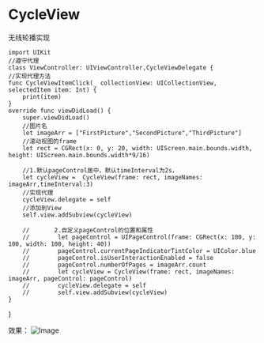 # CycleView
无线轮播实现



    import UIKit
    //遵守代理
    class ViewController: UIViewController,CycleViewDelegate {
    //实现代理方法
    func CycleViewItemClick(_ collectionView: UICollectionView, selectedItem item: Int) {
        print(item)
    }
    override func viewDidLoad() {
        super.viewDidLoad()
        //图片名
        let imageArr = ["FirstPicture","SecondPicture","ThirdPicture"]
        //滚动视图的frame
        let rect = CGRect(x: 0, y: 20, width: UIScreen.main.bounds.width, height: UIScreen.main.bounds.width*9/16)
        
        //1.默认pageControl居中，默认timeInterval为2s，
        let cycleView =  CycleView(frame: rect, imageNames: imageArr,timeInterval:3)
        //实现代理
        cycleView.delegate = self
        //添加到View
        self.view.addSubview(cycleView)
        
        //       2.自定义pageControl的位置和属性
        //        let pageControl = UIPageControl(frame: CGRect(x: 100, y: 100, width: 100, height: 40))
        //        pageControl.currentPageIndicatorTintColor = UIColor.blue
        //        pageControl.isUserInteractionEnabled = false
        //        pageControl.numberOfPages = imageArr.count
        //        let cycleView = CycleView(frame: rect, imageNames: imageArr, pageControl: pageControl)
        //        cycleView.delegate = self
        //        self.view.addSubview(cycleView)
    }
}



效果：
![Image](https://github.com/chenxiaopao/CycleView/blob/master/cycleView.gif)
